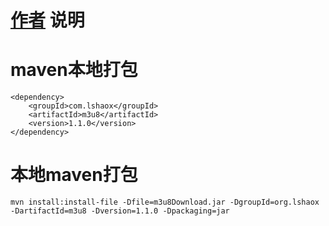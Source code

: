 # [作者](https://github.com/CH00SE1/)  说明
# maven本地打包
```aidl
<dependency>
    <groupId>com.lshaox</groupId>
    <artifactId>m3u8</artifactId>
    <version>1.1.0</version>
</dependency>
```

# 本地maven打包
```aidl
mvn install:install-file -Dfile=m3u8Download.jar -DgroupId=org.lshaox -DartifactId=m3u8 -Dversion=1.1.0 -Dpackaging=jar
```